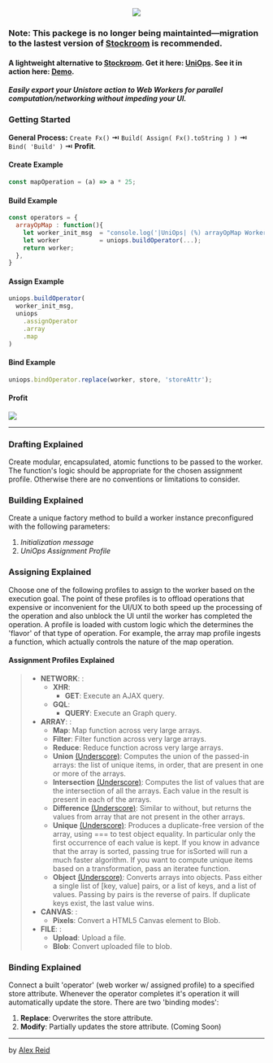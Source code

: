 <p align="center"><img src="https://s22.postimg.cc/hmotfi375/uniops_logo.png"></p>

### Note: This packege is no longer being maintainted—migration to the lastest version of [Stockroom](https://www.npmjs.com/package/stockroom) is recommended.

#### A lightweight alternative to [Stockroom](https://github.com/developit/stockroom). Get it here: [UniOps](https://www.npmjs.com/package/uniops). See it in action here: [Demo](https://aareid10.github.io/uniops/).

##### *Easily export your Unistore action to Web Workers for parallel computation/networking without impeding your UI.*

### Getting Started

**General Process:**  `Create Fx()` **⇥** `Build( Assign( Fx().toString ) )` **⇥** `Bind( 'Build' )` **⇥** **Profit**.

#### Create Example
```javascript
const mapOperation = (a) => a * 25;
```

#### Build Example
```javascript
const operators = {
  arrayOpMap : function(){
    let worker_init_msg  = "console.log('|UniOps| (%) arrayOpMap Worker: Initialized');";
    let worker           = uniops.buildOperator(...);
    return worker;
  },
}
```

#### Assign Example
```javascript
uniops.buildOperator(
  worker_init_msg,
  uniops
    .assignOperator
    .array
    .map
)
```

#### Bind Example
```javascript
uniops.bindOperator.replace(worker, store, 'storeAttr');
```

#### Profit
![](https://twemoji.maxcdn.com/2/72x72/1f911.png)

---

### Drafting Explained
Create modular, encapsulated, atomic functions to be passed to the worker. The function's logic should be appropriate for the chosen assignment profile. Otherwise there are no conventions or limitations to consider.

### Building Explained
Create a unique factory method to build a worker instance preconfigured with the following parameters:
1. *Initialization message*
2. *UniOps Assignment Profile*

### Assigning Explained
Choose one of the following profiles to assign to the worker based on the execution goal.
The point of these profiles is to offload operations that expensive or inconvenient for the UI/UX to both speed up the processing of the operation and also unblock the UI until the worker has completed the operation.
A profile is loaded with custom logic which the determines the 'flavor' of that type of operation. For example, the array map profile ingests a function, which actually controls the nature of the map operation.

#### Assignment Profiles Explained
> - **NETWORK**: :
>   - **XHR**: 
>     - **GET**: Execute an AJAX query.
>   - **GQL**:
>     - **QUERY**: Execute an Graph query.
> - **ARRAY**: :
>   - **Map**: Map function across very large arrays.
>   - **Filter**: Filter function across very large arrays.
>   - **Reduce**: Reduce function across very large arrays.
>   - **Union** [(Underscore)](https://underscorejs.org/#union): Computes the union of the passed-in arrays: the list of unique items, in order, that are present in one or more of the arrays.
>   - **Intersection** [(Underscore)](https://underscorejs.org/#intersection): Computes the list of values that are the intersection of all the arrays. Each value in the result is present in each of the arrays.
>   - **Difference** [(Underscore)](https://underscorejs.org/#difference): Similar to without, but returns the values from array that are not present in the other arrays.
>   - **Unique** [(Underscore)](https://underscorejs.org/#unique): Produces a duplicate-free version of the array, using === to test object equality. In particular only the first occurrence of each value is kept. If you know in advance that the array is sorted, passing true for isSorted will run a much faster algorithm. If you want to compute unique items based on a transformation, pass an iteratee function.
>   - **Object** [(Underscore)](https://underscorejs.org/#object): Converts arrays into objects. Pass either a single list of [key, value] pairs, or a list of keys, and a list of values. Passing by pairs is the reverse of pairs. If duplicate keys exist, the last value wins.
> - **CANVAS**: :
>   - **Pixels**: Convert a HTML5 Canvas element to Blob.
> - **FILE**: :
>   - **Upload**: Upload a file.
>   - **Blob**: Convert uploaded file to blob.

### Binding Explained
Connect a built 'operator' (web worker w/ assigned profile) to a specified store attribute. Whenever the operator completes it's operation it will automatically update the store.
There are two 'binding modes':
1. **Replace**: Overwrites the store attribute.
2. **Modify**: Partially updates the store attribute. (Coming Soon)

---

by [Alex Reid ](https://github.com/aareid10)
